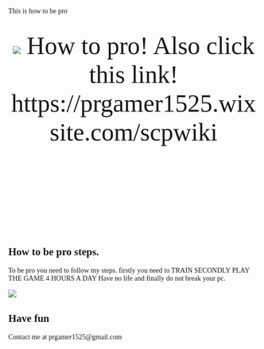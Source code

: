<html>
    <title> How to be pro </title>
    <body style="font-family: sans serif;">
    <table> This is how to be pro </table>
        <header style="font-size: 50px; text allign: left; background color: blue">
         <img src="https://cdn.pixabay.com/photo/2019/04/21/04/45/cat-4143414_960_720.jpg"> How to pro! Also  click this link! https://prgamer1525.wixsite.com/scpwiki</header>
    <main>
        <h2> How to be pro steps. </h2>
        <p> To be pro you need to follow my steps.
            firstly you need to TRAIN
            SECONDLY PLAY THE GAME 4 HOURS A DAY
            Have no  life and finally
            do not break your pc.</p>
            <img src="https://cdn.pixabay.com/photo/2021/09/07/07/11/game-console-6603120_960_720.jpg">
            </main>
            <footer>
                <h2> Have fun </h2>
                <p>Contact me at prgamer1525@gmail.com</p>
            </footer>
   </body style>
        </body>
</html>

